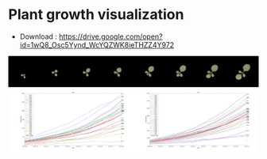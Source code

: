 # Plant growth visualization

- Download : https://drive.google.com/open?id=1wQ8_Osc5Yynd_WcYQZWK8ieTHZZ4Y972

![](../../time_series_example.png)
![](../../visualization_example.png)
